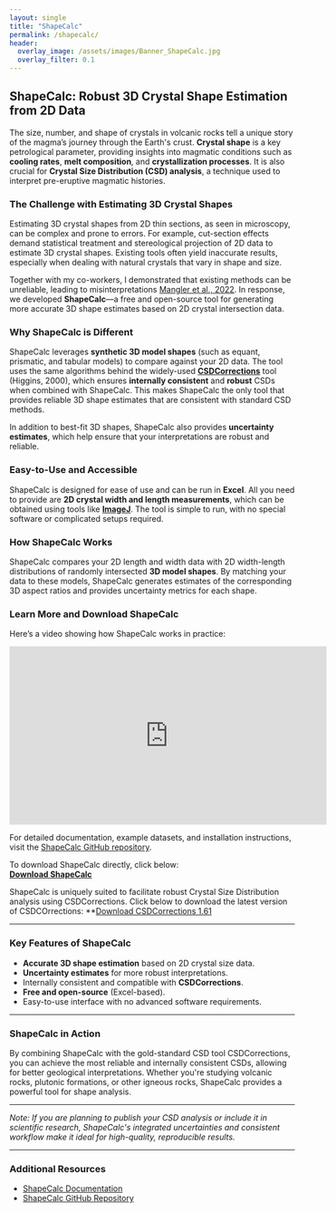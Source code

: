```yaml
---
layout: single
title: "ShapeCalc"
permalink: /shapecalc/
header:
  overlay_image: /assets/images/Banner_ShapeCalc.jpg
  overlay_filter: 0.1
---
```


## ShapeCalc: Robust 3D Crystal Shape Estimation from 2D Data

The size, number, and shape of crystals in volcanic rocks tell a unique story of the magma’s journey through the Earth's crust. **Crystal shape** is a key petrological parameter, providing insights into magmatic conditions such as **cooling rates**, **melt composition**, and **crystallization processes**. It is also crucial for **Crystal Size Distribution (CSD) analysis**, a technique used to interpret pre-eruptive magmatic histories.

### The Challenge with Estimating 3D Crystal Shapes

Estimating 3D crystal shapes from 2D thin sections, as seen in microscopy, can be complex and prone to errors. For example, cut-section effects demand statistical treatment and stereological projection of 2D data to estimate 3D crystal shapes. Existing tools often yield inaccurate results, especially when dealing with natural crystals that vary in shape and size. 

Together with my co-workers, I demonstrated that existing methods can be unreliable, leading to misinterpretations [Mangler et al., 2022](https://link.springer.com/article/10.1007/s00410-022-01922-9). In response, we developed **ShapeCalc**—a free and open-source tool for generating more accurate 3D shape estimates based on 2D crystal intersection data.

### Why ShapeCalc is Different

ShapeCalc leverages **synthetic 3D model shapes** (such as equant, prismatic, and tabular models) to compare against your 2D data. The tool uses the same algorithms behind the widely-used [**CSDCorrections**](https://mdhiggins.ca/csdcorrections.html) tool (Higgins, 2000), which ensures **internally consistent** and **robust** CSDs when combined with ShapeCalc. This makes ShapeCalc the only tool that provides reliable 3D shape estimates that are consistent with standard CSD methods.

In addition to best-fit 3D shapes, ShapeCalc also provides **uncertainty estimates**, which help ensure that your interpretations are robust and reliable.

### Easy-to-Use and Accessible

ShapeCalc is designed for ease of use and can be run in **Excel**. All you need to provide are **2D crystal width and length measurements**, which can be obtained using tools like [**ImageJ**](https://imagej.net/ij/). The tool is simple to run, with no special software or complicated setups required.

### How ShapeCalc Works

ShapeCalc compares your 2D length and width data with 2D width-length distributions of randomly intersected **3D model shapes**. By matching your data to these models, ShapeCalc generates estimates of the corresponding 3D aspect ratios and provides uncertainty metrics for each shape.

### Learn More and Download ShapeCalc

Here’s a video showing how ShapeCalc works in practice:  
<iframe width="560" height="315" src="https://www.youtube.com/embed/5qarOaO2ETA?si=7M0rntgv-MVsY39H" title="ShapeCalc video" frameborder="0" allowfullscreen></iframe>

For detailed documentation, example datasets, and installation instructions, visit the [ShapeCalc GitHub repository](https://github.com/MartinMangler/shapecalc).

To download ShapeCalc directly, click below:  
**[Download ShapeCalc](https://github.com/MartinMangler/ShapeCalc/raw/refs/heads/main/Shapecalc_v1.0.xlsx)**

ShapeCalc is uniquely suited to facilitate robust Crystal Size Distribution analysis using CSDCorrections. Click below to download the latest version of CSDCOrrections:
**[Download CSDCorrections 1.61](https://mdhiggins.ca/csdcorrections.html)

---

### Key Features of ShapeCalc

- **Accurate 3D shape estimation** based on 2D crystal size data.
- **Uncertainty estimates** for more robust interpretations.
- Internally consistent and compatible with **CSDCorrections**.
- **Free and open-source** (Excel-based).
- Easy-to-use interface with no advanced software requirements.

---

### ShapeCalc in Action

By combining ShapeCalc with the gold-standard CSD tool CSDCorrections, you can achieve the most reliable and internally consistent CSDs, allowing for better geological interpretations. Whether you're studying volcanic rocks, plutonic formations, or other igneous rocks, ShapeCalc provides a powerful tool for shape analysis.

---

*Note: If you are planning to publish your CSD analysis or include it in scientific research, ShapeCalc's integrated uncertainties and consistent workflow make it ideal for high-quality, reproducible results.*

---

### Additional Resources

- [ShapeCalc Documentation](https://github.com/MartinMangler/ShapeCalc/blob/main/ShapeCalc_documentation.pdf)
- [ShapeCalc GitHub Repository](https://github.com/MartinMangler/shapecalc)


